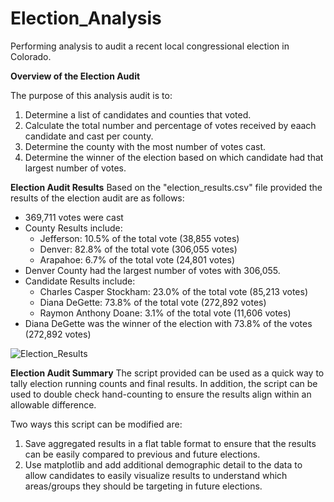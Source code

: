 
# Election_Analysis
Performing analysis to audit a recent local congressional election in Colorado.

**Overview of the Election Audit**

The purpose of this analysis audit is to:
1. Determine a list of candidates and counties that voted.
2. Calculate the total number and percentage of votes received by eaach candidate and cast per county.
3. Determine the county with the most number of votes cast.
4. Determine the winner of the election based on which candidate had that largest number of votes.

**Election Audit Results**
Based on the "election_results.csv" file provided the results of the election audit are as follows:
* 369,711 votes were cast
* County Results include:
	* Jefferson: 10.5% of the total vote (38,855 votes)
	* Denver: 82.8% of the total vote (306,055 votes)
	* Arapahoe: 6.7% of the total vote (24,801 votes)
* Denver County had the largest number of votes with 306,055.
* Candidate Results include:
	* Charles Casper Stockham: 23.0% of the total vote (85,213 votes)
	* Diana DeGette: 73.8% of the total vote (272,892 votes)
	* Raymon Anthony Doane: 3.1% of the total vote (11,606 votes) 
* Diana DeGette was the winner of the election with 73.8% of the votes (272,892 votes)

![Election_Results](https://user-images.githubusercontent.com/82549092/117600619-47650180-b11a-11eb-93bd-a27cc68f542c.png)

**Election Audit Summary**
The script provided can be used as a quick way to tally election running counts and final results. In addition, the script can be used to double check hand-counting to ensure the results align within an allowable difference.

Two ways this script can be modified are:
1. Save aggregated results in a flat table format to ensure that the results can be easily compared to previous and future elections.
2. Use matplotlib and add additional demographic detail to the data to allow candidates to easily visualize results to understand which areas/groups they should be targeting in future elections. 

